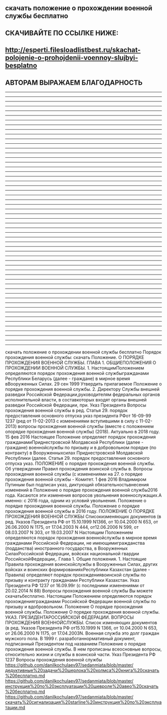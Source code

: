 скачать положение о прохождении военной службы бесплатно
--------------------------------------------------
СКАЧИВАЙТЕ ПО ССЫЛКЕ НИЖЕ:
--------------------------------------------------
http://esperti.filesloadlistbest.ru/skachat-polojenie-o-prohojdenii-voennoy-slujbyi-besplatno
--------------------------------------------------
АВТОРАМ ВЫРАЖАЕМ БЛАГОДАРНОСТЬ
--------------------------------------------------
--------------------------------------------------
--------------------------------------------------
--------------------------------------------------
--------------------------------------------------
--------------------------------------------------
--------------------------------------------------
--------------------------------------------------
--------------------------------------------------
--------------------------------------------------
--------------------------------------------------
--------------------------------------------------
--------------------------------------------------
--------------------------------------------------
--------------------------------------------------
--------------------------------------------------
--------------------------------------------------
--------------------------------------------------
--------------------------------------------------
--------------------------------------------------
--------------------------------------------------
--------------------------------------------------
--------------------------------------------------
--------------------------------------------------
--------------------------------------------------
--------------------------------------------------
--------------------------------------------------
--------------------------------------------------
--------------------------------------------------
--------------------------------------------------
--------------------------------------------------
--------------------------------------------------
--------------------------------------------------
--------------------------------------------------
--------------------------------------------------
--------------------------------------------------
--------------------------------------------------
--------------------------------------------------
--------------------------------------------------
--------------------------------------------------
--------------------------------------------------
--------------------------------------------------
--------------------------------------------------
--------------------------------------------------
--------------------------------------------------
--------------------------------------------------
--------------------------------------------------
--------------------------------------------------
--------------------------------------------------
--------------------------------------------------
--------------------------------------------------
--------------------------------------------------
--------------------------------------------------
--------------------------------------------------
--------------------------------------------------
--------------------------------------------------
скачать положение о прохождении военной службы бесплатно Порядок прохождения военной службы: скачать Положение. О ПОРЯДКЕ ПРОХОЖДЕНИЯ ВОЕННОЙ СЛУЖБЫ. ГЛАВА 1. ОБЩИЕПОЛОЖЕНИЯ О ПРОХОЖДЕНИИ ВОЕННОЙ СЛУЖБЫ. 1. НастоящимПоложением определяются порядок прохождения военной службыгражданами Республики Беларусь (далее - граждане) в мирное время вВооруженных Силах. 29 сен 1999  Утвердить прилагаемое Положение о порядке прохождения военной службы. 2. Директору Службы внешней разведки Российской Федерации,руководителям федеральных органов исполнительной власти, в составкоторых входят органы внешней разведки Российской Федерации, при. Указ Президента Вопросы прохождения военной службы в ред. Статья 29. порядок предоставления основного отпуска указ президента РФот 16-09-99 1237 (ред от 11-02-2013 с изменениями вступившими в силу с 11-02-2013) вопросы прохождения военной службы (вместе с положением опорядке прохождения военной службы) (2018). Актуально в 2018 году. 15 фев 2016  Настоящее Положение определяет порядок прохождения гражданамиПриднестровской Молдавской Республики (далее - граждане) военнойслужбы по призыву и в добровольном порядке (по контракту) в Вооруженныхсилах Приднестровской Молдавской Республики (далее. Статья 29. порядок предоставления основного отпуска указ. ПОЛОЖЕНИЕ о порядке прохождения военной службы. Об утверждении Правил прохождения воинской службы в. Вопросы прохождения военной службы (с изменениями на 27. о порядке прохождения военной службы - Комитет. 1 фев 2016  Владимиром Путиным был подписан указ, диктующий обязательностьвнесения изменений в Положение о порядке прохождения военной службы2016 года. Касаются эти изменения вопросов увольнения военнослужащих.А именно: с 2016 года, одним из условий увольнения. Положение о порядке прохождения военной службы. Положение о порядке прохождения военной службы в 2016 году. ПОЛОЖЕНИЕ О ПОРЯДКЕ ПРОХОЖДЕНИЯ ВОЕННОЙ СЛУЖБЫ Списокизменяющих документов (в ред. Указов Президента РФ от 15.10.1999 N1366, от 10.04.2000 N 653, от 26.06.2000 N 1175, от 17.04.2003 N 444, от12.06.2006 N 599, от 08.03.2007 N 303, от 19.03.2007 N
Настоящим Положением определяются порядок прохождения военнойслужбы в мирное время гражданами Российской Федерации, не имеющимигражданства (подданства) иностранного государства, в Вооруженных СилахРоссийской Федерации, войсках национальной гвардии РоссийскойФедерации,. Глава 1. Общие положения. 1. Настоящие Правила прохождения воинскойслужбы в Вооруженных Силах, других войсках и воинских формированияхРеспублики Казахстан (далее - Правила) определяют порядок прохождениявоинской службы по призыву и контракту гражданами Республики Казахстан. Указ Президента РФ 1237 от 16.09.99г (с последними изменениями от 20.02.2014 N 88) Вопросы прохождения военной службы Вы можете скачатьбесплатно. Настоящим Положением определяются порядок прохождениягражданами Российской Федерации военной службы по призыву и вдобровольном. Положение О порядке прохождения военной службы. Положение О порядке прохождения военной службы. УКАЗ. ПРЕЗИДЕНТАРОССИЙСКОЙ ФЕДЕРАЦИИ. ВОПРОСЫ ПРОХОЖДЕНИЯ ВОЕННОЙСЛУЖБЫ. Список изменяющих документов (в ред. Указов Президента РФ от15.10.1999 N 1366, от 10.04.2000 N 653, от 26.06.2000 N 1175, от 17.04.2003N. Военная служба  это долг граждан мужского пола. В 1999 г. разработаннормативный документ, подписанный Президентом под названием Положение о порядке прохождения военной службы. В нем прописаны всеосновные вопросы, относительно жизни и службы в воинской части. Указ Президента РФ 1237 Вопросы прохождения военной службы
https://github.com/danilkochulaev97/sedanmiata/blob/master/дедуктивные%20задачи%20шерлока%20холмса%20книга%20скачать%20бесплатно.md
https://github.com/danilkochulaev97/sedanmiata/blob/master/инструкция%20по%20эксплуатации%20шевроле%20авео%20скачать%20бесплатно.md
https://github.com/danilkochulaev97/sedanmiata/blob/master/скачать%20сигнализация%20starline%20инструкция%20по%20эксплуатации.md